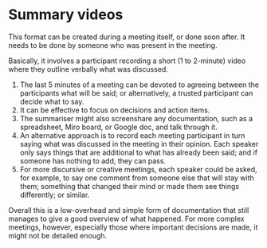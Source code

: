 # Summary videos

This format can be created during a meeting itself, or done soon after. It needs to be done by someone who was present in the meeting.

Basically, it involves a participant recording a short (1 to 2-minute) video where they outline verbally what was discussed.&#x20;

1. The last 5 minutes of a meeting can be devoted to agreeing between the participants what will be said; or alternatively, a trusted participant can decide what to say.
2. It can be effective to focus on decisions and action items.
3. The summariser might also screenshare any documentation, such as a spreadsheet, Miro board, or Google doc, and talk through it.
4. An alternative approach is to record each meeting participant in turn saying what was discussed in the meeting in their opinion. Each speaker only says things that are additional to what has already been said; and if someone has nothing to add, they can pass.
5. For more discursive or creative meetings, each speaker could be asked, for example, to say one comment from someone else that will stay with them; something that changed their mind or made them see things differently; or similar.

Overall this is a low-overhead and simple form of documentation that still manages to give a good overview of what happened. For more complex meetings, however, especially those where important decisions are made, it might not be detailed enough.
